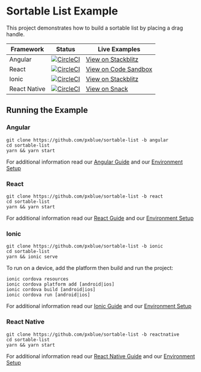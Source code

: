 # Sortable List Example
This project demonstrates how to build a sortable list by placing a drag handle.

| Framework           | Status       | Live Examples  |
| ---------------- |--------------|------------------|
| Angular | [![CircleCI](https://circleci.com/gh/pxblue/sortable-list/tree/angular.svg?style=shield)](https://circleci.com/gh/pxblue/sortable-list/tree/angular) | [View on Stackblitz](https://stackblitz.com/github/pxblue/sortable-list/tree/angular)
| React | [![CircleCI](https://circleci.com/gh/pxblue/sortable-list/tree/react.svg?style=shield)](https://circleci.com/gh/pxblue/sortable-list/tree/react) | [View on Code Sandbox](https://codesandbox.io/s/github/pxblue/sortable-list/tree/react)
| Ionic | [![CircleCI](https://circleci.com/gh/pxblue/sortable-list/tree/ionic.svg?style=shield)](https://circleci.com/gh/pxblue/sortable-list/tree/ionic) | [View on Stackblitz](https://stackblitz.com/github/pxblue/sortable-list/tree/ionic)
| React Native | [![CircleCI](https://circleci.com/gh/pxblue/sortable-list/tree/reactnative.svg?style=shield)](https://circleci.com/gh/pxblue/sortable-list/tree/reactnative) | [View on Snack](https://snack.expo.io/@git/github.com/pxblue/sortable-list@reactnative?preview=true&platform=ios)

## Running the Example
### Angular
```
git clone https://github.com/pxblue/sortable-list -b angular
cd sortable-list
yarn && yarn start
```
For additional information read our [Angular Guide](https://pxblue.github.io/development/frameworks-web/angular) and our [Environment Setup](https://pxblue.github.io/development/environment)

### React
```
git clone https://github.com/pxblue/sortable-list -b react
cd sortable-list
yarn && yarn start
```
For additional information read our [React Guide](https://pxblue.github.io/development/frameworks-web/react) and our [Environment Setup](https://pxblue.github.io/development/environment)

### Ionic
```
git clone https://github.com/pxblue/sortable-list -b ionic
cd sortable-list
yarn && ionic serve
```
To run on a device, add the platform then build and run the project:
```
ionic cordova resources
ionic cordova platform add [android|ios]
ionic cordova build [android|ios]
ionic cordova run [android|ios]
```
For additional information read our [Ionic Guide](https://pxblue.github.io/development/frameworks-mobile/ionic) and our [Environment Setup](https://pxblue.github.io/development/environment)

### React Native

```
git clone https://github.com/pxblue/sortable-list -b reactnative
cd sortable-list
yarn && yarn start
```
For additional information read our [React Native Guide](https://pxblue.github.io/development/frameworks-mobile/react-native) and our [Environment Setup](https://pxblue.github.io/development/environment)
